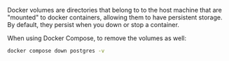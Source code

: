 Docker volumes are directories that belong to to the host machine that are "mounted" to docker containers, allowing them to have persistent storage. By default, they persist when you down or stop a container.

When using Docker Compose, to remove the volumes as well:

```sh
docker compose down postgres -v
```